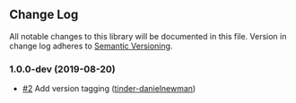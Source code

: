 ## Change Log
All notable changes to this library will be documented in this file.
Version in change log adheres to [Semantic Versioning](http://semver.org/).

### 1.0.0-dev (2019-08-20)
- [#2](https://github.com/TinderBackend/thrift/pull/1) Add version tagging ([tinder-danielnewman](https://github.com/tinder-danielnewman))
